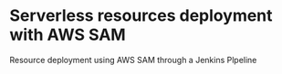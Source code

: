 # Serverless resources deployment with AWS SAM

Resource deployment using AWS SAM through a Jenkins Plpeline
